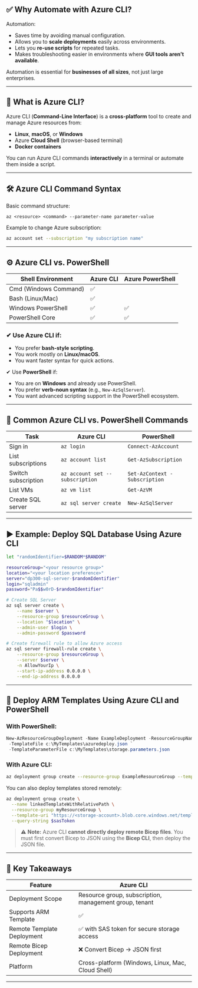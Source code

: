 ## ✅ **Why Automate with Azure CLI?**

Automation:

- Saves time by avoiding manual configuration.
- Allows you to **scale deployments** easily across environments.
- Lets you **re-use scripts** for repeated tasks.
- Makes troubleshooting easier in environments where **GUI tools aren’t available**.

Automation is essential for **businesses of all sizes**, not just large enterprises.

---

## 🔧 **What is Azure CLI?**

Azure CLI (**Command-Line Interface**) is a **cross-platform** tool to create and manage Azure resources from:

- **Linux**, **macOS**, or **Windows**
- Azure **Cloud Shell** (browser-based terminal)
- **Docker containers**

You can run Azure CLI commands **interactively** in a terminal or automate them inside a script.

---

## 🛠️ **Azure CLI Command Syntax**

Basic command structure:

```
az <resource> <command> --parameter-name parameter-value
```

Example to change Azure subscription:

```bash
az account set --subscription "my subscription name"
```

---

## ⚙️ **Azure CLI vs. PowerShell**

| Shell Environment     | Azure CLI | Azure PowerShell |
| --------------------- | --------- | ---------------- |
| Cmd (Windows Command) | ✅        |                  |
| Bash (Linux/Mac)      | ✅        |                  |
| Windows PowerShell    | ✅        | ✅               |
| PowerShell Core       | ✅        | ✅               |

### ✔ Use **Azure CLI** if:

- You prefer **bash-style scripting**.
- You work mostly on **Linux/macOS**.
- You want faster syntax for quick actions.

✔ Use **PowerShell** if:

- You are on **Windows** and already use PowerShell.
- You prefer **verb-noun syntax** (e.g., `New-AzSqlServer`).
- You want advanced scripting support in the PowerShell ecosystem.

---

## 🔑 **Common Azure CLI vs. PowerShell Commands**

| Task                | Azure CLI                       | PowerShell                    |
| ------------------- | ------------------------------- | ----------------------------- |
| Sign in             | `az login`                      | `Connect-AzAccount`           |
| List subscriptions  | `az account list`               | `Get-AzSubscription`          |
| Switch subscription | `az account set --subscription` | `Set-AzContext -Subscription` |
| List VMs            | `az vm list`                    | `Get-AzVM`                    |
| Create SQL server   | `az sql server create`          | `New-AzSqlServer`             |

---

## ▶️ **Example: Deploy SQL Database Using Azure CLI**

```bash
let "randomIdentifier=$RANDOM*$RANDOM"

resourceGroup="<your resource group>"
location="<your location preference>"
server="dp300-sql-server-$randomIdentifier"
login="sqladmin"
password="Pa$$w0rD-$randomIdentifier"

# Create SQL Server
az sql server create \
    --name $server \
    --resource-group $resourceGroup \
    --location "$location" \
    --admin-user $login \
    --admin-password $password

# Create firewall rule to allow Azure access
az sql server firewall-rule create \
    --resource-group $resourceGroup \
    --server $server \
    -n AllowYourIp \
    --start-ip-address 0.0.0.0 \
    --end-ip-address 0.0.0.0
```

---

## 📂 **Deploy ARM Templates Using Azure CLI and PowerShell**

### With **PowerShell**:

```powershell
New-AzResourceGroupDeployment -Name ExampleDeployment -ResourceGroupName ExampleResourceGroup `
 -TemplateFile c:\MyTemplates\azuredeploy.json `
 -TemplateParameterFile c:\MyTemplates\storage.parameters.json
```

### With **Azure CLI**:

```bash
az deployment group create --resource-group ExampleResourceGroup --template-file '/path/template.json'
```

You can also deploy templates stored remotely:

```bash
az deployment group create \
  --name linkedTemplateWithRelativePath \
  --resource-group myResourceGroup \
  --template-uri "https://<storage-account>.blob.core.windows.net/template-staging/mainTemplate.json" \
  --query-string $sasToken
```

> ⚠️ **Note:** Azure CLI **cannot directly deploy remote Bicep files**.
> You must first convert Bicep to JSON using the **Bicep CLI**, then deploy the JSON file.

---

## 🔑 **Key Takeaways**

| Feature                    | Azure CLI                                              |
| -------------------------- | ------------------------------------------------------ |
| Deployment Scope           | Resource group, subscription, management group, tenant |
| Supports ARM Template      | ✅                                                     |
| Remote Template Deployment | ✅ with SAS token for secure storage access            |
| Remote Bicep Deployment    | ❌ Convert Bicep → JSON first                          |
| Platform                   | Cross-platform (Windows, Linux, Mac, Cloud Shell)      |

---
